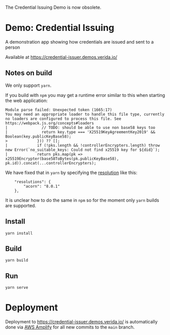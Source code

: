 The Credential Issuing Demo is now obsolete.

# Demo: Credential Issuing

A demonstration app showing how credentials are issued and sent to a person

Available at https://credential-issuer.demos.verida.io/


## Notes on build

We only support `yarn`.

If you build with `npm` you may get a runtime error similar to this when starting the web application:

```
Module parse failed: Unexpected token (1665:17)
You may need an appropriate loader to handle this file type, currently no loaders are configured to process this file. See https://webpack.js.org/concepts#loaders
|               // TODO: should be able to use non base58 keys too
|               return key.type === 'X25519KeyAgreementKey2019' && Boolean(key.publicKeyBase58);
>             })) ?? [];
|             if (!pks.length && !controllerEncrypters.length) throw new Error(`no_suitable_keys: Could not find x25519 key for ${did}`);
|             return pks.map(pk => x25519Encrypter(base58ToBytes(pk.publicKeyBase58), pk.id)).concat(...controllerEncrypters);
```

We have fixed that in `yarn` by specifying the [resolution](https://classic.yarnpkg.com/lang/en/docs/selective-version-resolutions/) like this:

```
	"resolutions": {
		"acorn": "8.0.1"
	},
```

It is unclear how to do the same in `npm` so for the moment only `yarn` builds are supported. 


## Install

```
yarn install
```


## Build

```
yarn build
```


## Run

```
yarn serve
```

# Deployment

Deployment to https://credential-issuer.demos.verida.io/ is automatically done via [AWS Amplify](https://us-east-2.console.aws.amazon.com/amplify/) for all new commits to the `main` branch. 


